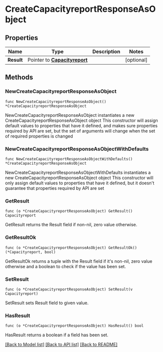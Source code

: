 # CreateCapacityreportResponseAsObject

## Properties

Name | Type | Description | Notes
------------ | ------------- | ------------- | -------------
**Result** | Pointer to [**Capacityreport**](Capacityreport.md) |  | [optional] 

## Methods

### NewCreateCapacityreportResponseAsObject

`func NewCreateCapacityreportResponseAsObject() *CreateCapacityreportResponseAsObject`

NewCreateCapacityreportResponseAsObject instantiates a new CreateCapacityreportResponseAsObject object
This constructor will assign default values to properties that have it defined,
and makes sure properties required by API are set, but the set of arguments
will change when the set of required properties is changed

### NewCreateCapacityreportResponseAsObjectWithDefaults

`func NewCreateCapacityreportResponseAsObjectWithDefaults() *CreateCapacityreportResponseAsObject`

NewCreateCapacityreportResponseAsObjectWithDefaults instantiates a new CreateCapacityreportResponseAsObject object
This constructor will only assign default values to properties that have it defined,
but it doesn't guarantee that properties required by API are set

### GetResult

`func (o *CreateCapacityreportResponseAsObject) GetResult() Capacityreport`

GetResult returns the Result field if non-nil, zero value otherwise.

### GetResultOk

`func (o *CreateCapacityreportResponseAsObject) GetResultOk() (*Capacityreport, bool)`

GetResultOk returns a tuple with the Result field if it's non-nil, zero value otherwise
and a boolean to check if the value has been set.

### SetResult

`func (o *CreateCapacityreportResponseAsObject) SetResult(v Capacityreport)`

SetResult sets Result field to given value.

### HasResult

`func (o *CreateCapacityreportResponseAsObject) HasResult() bool`

HasResult returns a boolean if a field has been set.


[[Back to Model list]](../README.md#documentation-for-models) [[Back to API list]](../README.md#documentation-for-api-endpoints) [[Back to README]](../README.md)


